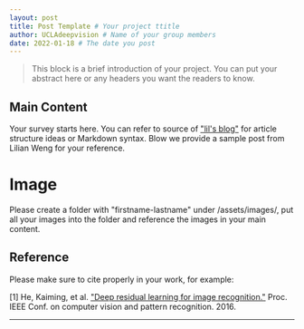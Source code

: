 ```yaml
---
layout: post
title: Post Template # Your project ttitle
author: UCLAdeepvision # Name of your group members
date: 2022-01-18 # The date you post
---
```



> This block is a brief introduction of your project. You can put your abstract here or any headers you want the readers to know.


<!--more-->
## Main Content
Your survey starts here. You can refer to source of ["lil's blog"](https://github.com/lilianweng/lil-log/tree/master/_posts) for article structure ideas or Markdown syntax. Blow we provide a sample post from Lilian Weng for your reference.

# Image
Please create a folder with "firstname-lastname" under /assets/images/, put all your images into the folder and reference the images in your main content.

## Reference
Please make sure to cite properly in your work, for example:

[1] He, Kaiming, et al. ["Deep residual learning for image recognition."](http://www.cv-foundation.org/openaccess/content_cvpr_2016/papers/He_Deep_Residual_Learning_CVPR_2016_paper.pdf) Proc. IEEE Conf. on computer vision and pattern recognition. 2016.

---
